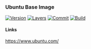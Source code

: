 ### Ubuntu Base Image

[![Version](https://images.microbadger.com/badges/version/stlouisn/ubuntu:rolling.svg)](https://microbadger.com/images/stlouisn/ubuntu:rolling)
[![Layers](https://images.microbadger.com/badges/image/stlouisn/ubuntu:rolling.svg)](https://microbadger.com/images/stlouisn/ubuntu:rolling)
[![Commit](https://images.microbadger.com/badges/commit/stlouisn/ubuntu.svg)](https://microbadger.com/images/stlouisn/ubuntu:rolling)
[![Build](https://travis-ci.org/stlouisn/ubuntu.svg?branch=master)](https://travis-ci.org/stlouisn/ubuntu)

#### Links

https://www.ubuntu.com/

